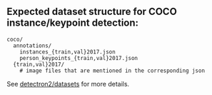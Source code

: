## Expected dataset structure for COCO instance/keypoint detection:

```
coco/
  annotations/
    instances_{train,val}2017.json
    person_keypoints_{train,val}2017.json
  {train,val}2017/
    # image files that are mentioned in the corresponding json
```

See [detectron2/datasets](https://github.com/facebookresearch/detectron2/tree/e49c555a046a7495db58d327f34058e7dc858275/datasets) for more details.